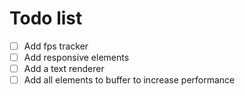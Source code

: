 # Todo list

- [ ] Add fps tracker
- [ ] Add responsive elements
- [ ] Add a text renderer
- [ ] Add all elements to buffer to increase performance
